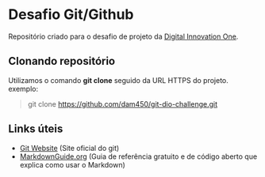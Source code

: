 # Desafio Git/Github

Repositório criado para o desafio de projeto da [Digital Innovation One](web.dio.me).

## Clonando repositório 

Utilizamos o comando **git clone** seguido da URL HTTPS do projeto.  
exemplo: 
> git clone https://github.com/dam450/git-dio-challenge.git



## Links úteis

- [Git Website](https://git-scm.com/) (Site oficial do git)
- [MarkdownGuide.org](https://www.markdownguide.org/) (Guia de referência gratuito e de código aberto que explica como usar o Markdown)

